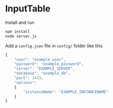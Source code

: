# InputTable

Install and run
```bash
npm install
node server.js
```

Add a `config.json` file in `config/` folder like this
```js
{
    "user": "example_user",
    "password": "example_password",
    "server": "EXAMPLE_SERVER",
    "database": "example_db",
    "port": 1433,
    "options":
    {
        "instanceName": "EXAMPLE_INSTANCENAME"
    }
}
```
